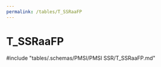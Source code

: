 ```yaml
---
permalink: /tables/T_SSRaaFP
---
```

# T_SSRaaFP
<!-- SPDX-License-Identifier: MPL-2.0 -->

<!-- ATTENTION : Ne pas supprimer ou modifier la ligne ci-dessous -->
#include "tables/.schemas/PMSI/PMSI SSR/T_SSRaaFP.md"
<!-- ATTENTION : Ne pas supprimer ou modifier la ligne ci-dessus -->
